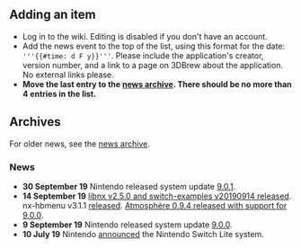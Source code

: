 <noinclude>

## Adding an item

  - Log in to the wiki. Editing is disabled if you don't have an
    account.
  - Add the news event to the top of the list, using this format for the
    date: `'''{{#time: d F y}}'''`. Please include the application's
    creator, version number, and a link to a page on 3DBrew about the
    application. No external links please.
  - **Move the last entry to the [news
    archive](:News%20Archive.md "wikilink"). There should be no more
    than 4 entries in the list.**

## Archives

For older news, see the [news archive](:News%20Archive.md "wikilink").

### News

</noinclude>

  - **30 September 19** Nintendo released system update
    [9.0.1](9.0.1.md "wikilink").
  - **14 September 19** [libnx v2.5.0 and switch-examples v20190914
    released](https://devkitpro.org/viewtopic.php?f=13&t=8964).
    nx-hbmenu v3.1.1
    [released](https://github.com/switchbrew/nx-hbmenu/releases/tag/v3.1.1).
    [Atmosphère 0.9.4 released with support
    for 9.0.0](https://github.com/Atmosphere-NX/Atmosphere/releases/tag/0.9.4).
  - **9 September 19** Nintendo released system update
    [9.0.0](9.0.0.md "wikilink").
  - **10 July 19** Nintendo
    [announced](https://twitter.com/NintendoAmerica/status/1148934589026455552)
    the Nintendo Switch Lite system.
